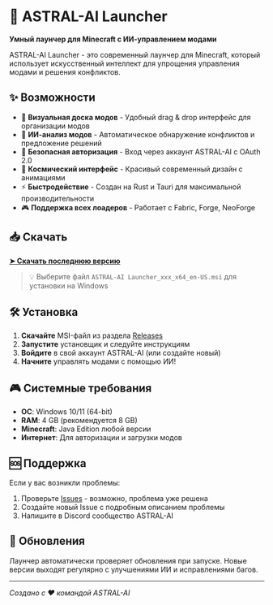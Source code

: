 # 🚀 ASTRAL-AI Launcher

**Умный лаунчер для Minecraft с ИИ-управлением модами**

ASTRAL-AI Launcher - это современный лаунчер для Minecraft, который использует искусственный интеллект для упрощения управления модами и решения конфликтов.

## ✨ Возможности

- 🎯 **Визуальная доска модов** - Удобный drag & drop интерфейс для организации модов
- 🤖 **ИИ-анализ модов** - Автоматическое обнаружение конфликтов и предложение решений
- 🔐 **Безопасная авторизация** - Вход через аккаунт ASTRAL-AI с OAuth 2.0
- 📱 **Космический интерфейс** - Красивый современный дизайн с анимациями
- ⚡ **Быстродействие** - Создан на Rust и Tauri для максимальной производительности
- 🎮 **Поддержка всех лоадеров** - Работает с Fabric, Forge, NeoForge

## 📥 Скачать

**[➤ Скачать последнюю версию](https://github.com/TheVirusNVGM/astral-ai-launcher-releases/releases/latest)**

> 💡 Выберите файл `ASTRAL-AI Launcher_xxx_x64_en-US.msi` для установки на Windows

## 🛠️ Установка

1. **Скачайте** MSI-файл из раздела [Releases](https://github.com/TheVirusNVGM/astral-ai-launcher-releases/releases)
2. **Запустите** установщик и следуйте инструкциям
3. **Войдите** в свой аккаунт ASTRAL-AI (или создайте новый)
4. **Начните** управлять модами с помощью ИИ!

## 🎮 Системные требования

- **ОС**: Windows 10/11 (64-bit)
- **RAM**: 4 GB (рекомендуется 8 GB)
- **Minecraft**: Java Edition любой версии
- **Интернет**: Для авторизации и загрузки модов

## 🆘 Поддержка

Если у вас возникли проблемы:

1. Проверьте [Issues](https://github.com/TheVirusNVGM/astral-ai-launcher-releases/issues) - возможно, проблема уже решена
2. Создайте новый Issue с подробным описанием проблемы
3. Напишите в Discord сообщество ASTRAL-AI

## 🔄 Обновления

Лаунчер автоматически проверяет обновления при запуске. Новые версии выходят регулярно с улучшениями ИИ и исправлениями багов.

---

*Создано с ❤️ командой ASTRAL-AI*

